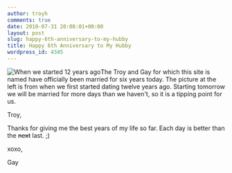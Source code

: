 ```yaml
---
author: troyh
comments: true
date: 2010-07-31 20:08:01+00:00
layout: post
slug: happy-6th-anniversary-to-my-hubby
title: Happy 6th Anniversary to My Hubby
wordpress_id: 4345
---
```


![When we started 12 years ago](http://troyandgay.files.wordpress.com/2010/07/gay-going-home.jpg?w=300)The Troy and Gay for which this site is named have officially been married for six years today.  The picture at the left is from when we first started dating twelve years ago.  Starting tomorrow we will be married for more days than we haven't, so it is a tipping point for us.



Troy,

Thanks for giving me the best years of my life so far.  Each day is better than the <del>next</del> last. ;)

xoxo,

Gay
